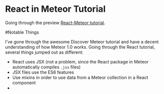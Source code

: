 React in Meteor Tutorial
========================

Going through the preview [React-Meteor tutorial](http://tutorial-viewer.meteor.com/tutorial/0/react).

#Notable Things

I've gone through the awesome Discover Meteor tutorial and have a decent understanding of how Meteor 1.0 works. Going through the React tutorial, several things jumped out as different:

- React uses JSX (not a problem, since the React package in Meteor automatically compiles `.jsx` files)
- JSX files use the ES6 features
- Use mixins in order to use data from a Meteor collection in a React component
- 